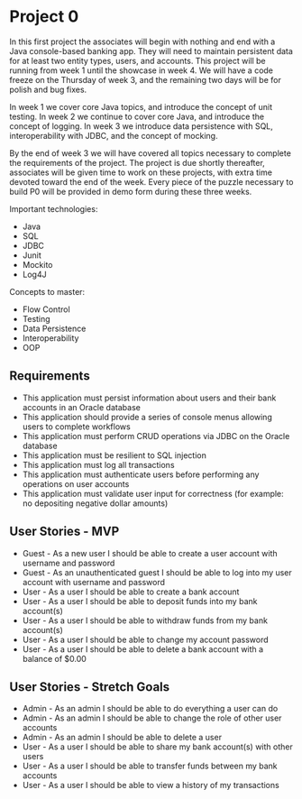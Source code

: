 # Project 0
In this first project the associates will begin with nothing and end with a Java console-based banking app. They will need to maintain persistent data for at least two entity types, users, and accounts. This project will be running from week 1 until the showcase in week 4. We will have a code freeze on the Thursday of week 3, and the remaining two days will be for polish and bug fixes. 

In week 1 we cover core Java topics, and introduce the concept of unit testing.
In week 2 we continue to cover core Java, and introduce the concept of logging.
In week 3 we introduce data persistence with SQL, interoperability with JDBC, and the concept of mocking.

By the end of week 3 we will have covered all topics necessary to complete the requirements of the project. The project is due shortly thereafter, associates will be given time to work on these projects, with extra time devoted toward the end of the week. Every piece of the puzzle necessary to build P0 will be provided in demo form during these three weeks.

Important technologies:
 - Java 
 - SQL 
 - JDBC 
 - Junit
 - Mockito
 - Log4J

Concepts to master:
 - Flow Control
 - Testing
 - Data Persistence
 - Interoperability
 - OOP

## Requirements
 - This application must persist information about users and their bank accounts in an Oracle database
 - This application should provide a series of console menus allowing users to complete workflows
 - This application must perform CRUD operations via JDBC on the Oracle database
 - This application must be resilient to SQL injection
 - This application must log all transactions
 - This application must authenticate users before performing any operations on user accounts
 - This application must validate user input for correctness (for example: no depositing negative dollar amounts)

## User Stories - MVP
 - Guest - As a new user I should be able to create a user account with username and password
 - Guest - As an unauthenticated guest I should be able to log into my user account with username and password
 - User - As a user I should be able to create a bank account
 - User - As a user I should be able to deposit funds into my bank account(s)
 - User - As a user I should be able to withdraw funds from my bank account(s)
 - User - As a user I should be able to change my account password
 - User - As a user I should be able to delete a bank account with a balance of $0.00
 
## User Stories - Stretch Goals
 - Admin - As an admin I should be able to do everything a user can do
 - Admin - As an admin I should be able to change the role of other user accounts
 - Admin - As an admin I should be able to delete a user
 - User - As a user I should be able to share my bank account(s) with other users
 - User - As a user I should be able to transfer funds between my bank accounts
 - User - As a user I should be able to view a history of my transactions